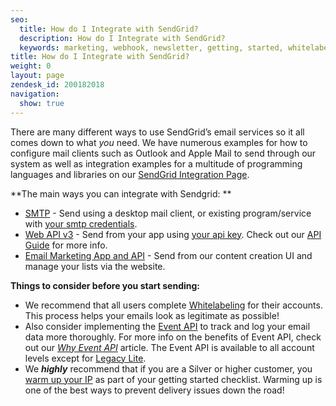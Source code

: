 ```yaml
---
seo:
  title: How do I Integrate with SendGrid?
  description: How do I Integrate with SendGrid?
  keywords: marketing, webhook, newsletter, getting, started, whitelabel, getting_started, email, api, integration, smtp, what, warm
title: How do I Integrate with SendGrid?
weight: 0
layout: page
zendesk_id: 200182018
navigation:
  show: true
---
```


There are many different ways to use SendGrid’s email services so it all comes down to what _you_ need. We have numerous examples for how to configure mail clients such as Outlook and Apple Mail to send through our system as well as integration examples for a multitude of programming languages and libraries on our  [SendGrid Integration Page](http://sendgrid.com/docs/Integrate/index.html).

**The main ways you can integrate with Sendgrid: **

- [SMTP]({{root_url}}/Classroom/Basics/Email_Infrastructure/what_is_smtp.html) - Send using a desktop mail client, or existing program/service with [your smtp credentials]({{root_url}}/Classroom/Basics/Email_Infrastructure/recommended_smtp_settings.html).
- [Web API v3](https://sendgrid.com/docs/API_Reference/Web_API_v3/index.html) - Send from your app using  [your api key]({{root_url}}/Classroom/Basics/API/what_is_my_api_key.html). Check out our [API Guide](http://go.sendgrid.com/rs/sendgrid/images/SendGrid_API_Guide-101.pdf) for more info.
- [Email Marketing App and API](https://sendgrid.com/docs/User_Guide/Legacy_Features/Marketing_Emails/index.html) - Send from our content creation UI and manage your lists via the website.



**Things to consider before you start sending:**

- We recommend that all users complete [Whitelabeling]({{root_url}}/Classroom/Deliver/Delivery_Introduction/all_you_need_to_know_about_whitelabeling.html) for their accounts. This process helps your emails look as legitimate as possible!
- Also consider implementing the  [Event API](http://sendgrid.com/docs/API_Reference/Webhooks/event.html) to track and log your email data more thoroughly. For more info on the benefits of Event API, check out our  [_Why Event API_]({{root_url}}/Classroom/Basics/API/why_event_api.html) article. The Event API is available to all account levels except for [Legacy Lite]({{root_url}}/Classroom/Basics/Billing/legacy_lite_plan.html).
- We _**highly**_ recommend that if you are a Silver or higher customer, you [warm up your IP](https://sendgrid.com/docs/User_Guide/warming_up.html) as part of your getting started checklist. Warming up is one of the best ways to prevent delivery issues down the road!
